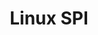 ---
parent_project: linux
permalink: /engineering/projects/linux/linux-spi/
project_link_name: linux-spi
project_url: https://git.kernel.org/pub/scm/linux/kernel/git/torvalds/linux.git/commit
statsAvailable: 'true'
title: Linux SPI
---